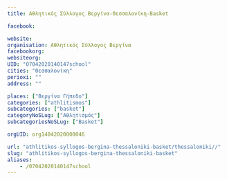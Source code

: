 ```yaml
---
title: Αθλητικός Σύλλογος Βεργίνα-Θεσσαλονίκη-Basket

facebook:

website:
organisation: Αθλητικός Σύλλογος Βεργίνα
facebookorg:
websiteorg:
UID: "07042020140147school"
cities: "Θεσσαλονίκη"
perioxi: ""
address: ""

places: ["Βεργίνα Γήπεδο"]
categories: ["athlitismos"]
subcategories: ["basket"]
categoryNoSLug: ["Αθλητισμός"]
subcategoriesNoSLug: ["Basket"]

orgUID: org14042020000046

url: "athlitikos-syllogos-bergina-thessaloniki-basket/thessaloniki//"
slug: "athlitikos-syllogos-bergina-thessaloniki-basket"
aliases:
    - /07042020140147school
---
```





